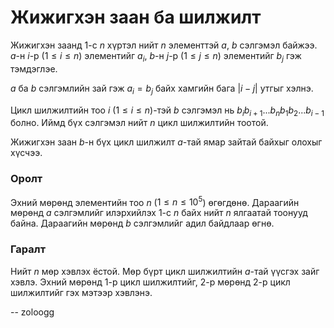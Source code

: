 Жижигхэн заан ба шилжилт
========================
Жижигхэн заанд $1$-с $n$ хүртэл нийт $n$ элементтэй $a$, $b$ сэлгэмэл байжээ. $a$-н $i$-р ($1 ≤ i ≤ n$) элементийг $a_i$, $b$-н $j$-р ($1 ≤ j ≤ n$) элементийг $b_j$ гэж тэмдэглэе.

$a$ ба $b$ сэлгэмлийн зай гэж $a_i = b_j$ байх хамгийн бага $|i - j|$ утгыг хэлнэ.

Цикл шилжилтийн тоо $i$ ($1 ≤ i ≤ n$)-тэй $b$  сэлгэмэл нь $b_i b_{i+1} ... b_n b_1 b_2 ... b_{i-1}$ болно. Иймд бүх сэлгэмэл нийт $n$ цикл шилжилтийн тоотой.

Жижигхэн заан $b$-н бүх цикл шилжилт $a$-тай ямар зайтай байхыг олохыг хүсчээ.


### Оролт
Эхний мөрөнд элементийн тоо $n$ ($1 ≤ n ≤ 10^5$) өгөгдөнө. Дараагийн мөрөнд $a$ сэлгэмлийг илэрхийлэх $1$-с $n$ байх нийт $n$ ялгаатай тоонууд байна. Дараагийн мөрөнд $b$ сэлгэмлийг адил байдлаар өгнө.


### Гаралт
Нийт $n$ мөр хэвлэх ёстой. Мөр бүрт цикл шилжилтийн $a$-тай үүсгэх зайг хэвлэ. Эхний мөрөнд $1$-р цикл шилжилтийг, $2$-р мөрөнд $2$-р цикл шилжилтийг гэх мэтээр хэвлэнэ.

-- zoloogg
